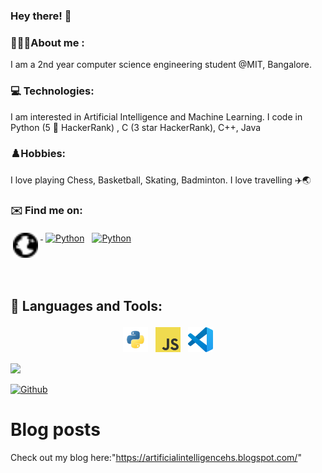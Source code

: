 ### Hey there! 👋

### 👩🏻‍💻About me :
I am a 2nd year computer science engineering student @MIT, Bangalore.  

### 💻 Technologies:
I am interested in Artificial Intelligence and Machine Learning. 
I code in Python (5 🌟 HackerRank) , C (3 star HackerRank), C++, Java

### ♟️Hobbies:
I love playing Chess, Basketball, Skating, Badminton. 
I love travelling ✈️🌏

<!--
**haiyashah/haiyashah** is a ✨ _special_ ✨ repository because its `README.md` (this file) appears on your GitHub profile.

Here are some ideas to get you started:

- 🔭 I’m currently working on ...
- 🌱 I’m currently learning ...
- 👯 I’m looking to collaborate on ...
- 🤔 I’m looking for help with ...
- 💬 Ask me about ...
- 📫 How to reach me: ...
- 😄 Pronouns: ...
- ⚡ Fun fact: ...
-->

### ✉️ Find me on:


<p align="center">
 
 <a href="https://github.com/haiyashah" target="_blank" rel="noopener noreferrer"> <img src="https://raw.githubusercontent.com/iconic/open-iconic/master/svg/globe.svg" alt="Python" height="40" style="vertical-align:top; margin:4px"> </a>
 <a href="https://www.linkedin.com/in/haiyashah/" target="_blank" rel="noopener noreferrer"> <img src="https://cdn.jsdelivr.net/npm/simple-icons@v3/icons/linkedin.svg" alt="Python" height="40" style="vertical-align:top; margin:4px"></a>
 <a href="haiya307@gmail.com"> <img src="https://cdn.jsdelivr.net/npm/simple-icons@v3/icons/gmail.svg" alt="Python" height="40" style="vertical-align:top; margin:4px"></a>
</p>

<br />

## 🧰 Languages and Tools:
<p align="center">
<img src="https://raw.githubusercontent.com/github/explore/80688e429a7d4ef2fca1e82350fe8e3517d3494d/topics/python/python.png" alt="Python" height="40" style="vertical-align:top; margin:4px">
<img src="https://raw.githubusercontent.com/github/explore/80688e429a7d4ef2fca1e82350fe8e3517d3494d/topics/javascript/javascript.png" alt="Javascript" height="40" style="vertical-align:top; margin:4px">
<img src="https://raw.githubusercontent.com/github/explore/80688e429a7d4ef2fca1e82350fe8e3517d3494d/topics/visual-studio-code/visual-studio-code.png" alt="VS Code" height="40" style="vertical-align:top; margin:4px">
</p>

![](https://visitor-badge.laobi.icu/badge?page_id=haiyashah.haiyashah)

[![Github](https://img.shields.io/github/followers/haiyashah?label=Follow&style=social)](https://github.com/haiyashah)

# Blog posts
<!-- BLOG-POST-LIST:START -->
<!-- BLOG-POST-LIST:END -->

<!--
name: Latest blog post workflow
on:
  schedule:
    # Runs every hour
    - cron: '0 * * * *'
  workflow_dispatch:

jobs:
  update-readme-with-blog:
    name: Update this repo's README with latest blog posts
    runs-on: ubuntu-latest
    steps:
      - uses: actions/checkout@v2
      - uses: gautamkrishnar/blog-post-workflow@master
        with:
        
        -->
   Check out my blog here:"https://artificialintelligencehs.blogspot.com/"
          
